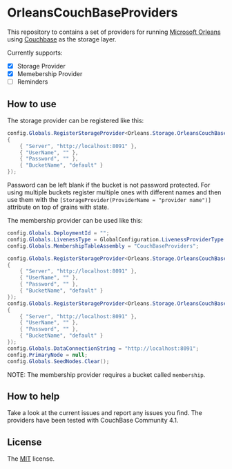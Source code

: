 # OrleansCouchBaseProviders

This repository to contains a set of providers for running [Microsoft Orleans](http://github.com/dotnet/orleans) using [Couchbase](http://couchbase.com) as the storage layer.

Currently supports:

- [x] Storage Provider
- [x] Memebership Provider
- [ ] Reminders

## How to use

The storage provider can be registered like this:

``` csharp
config.Globals.RegisterStorageProvider<Orleans.Storage.OrleansCouchBaseStorage>("default", new Dictionary<string, string>
{
    { "Server", "http://localhost:8091" },
    { "UserName", "" },
    { "Password", "" },
    { "BucketName", "default" }
});
```

Password can be left blank if the bucket is not password protected. For using multiple buckets register multiple ones with different names and then use them with the `[StorageProvider(ProviderName = "provider name")]` attribute on top of grains with state.

The membership provider can be used like this:

``` csharp
config.Globals.DeploymentId = "";
config.Globals.LivenessType = GlobalConfiguration.LivenessProviderType.Custom;
config.Globals.MembershipTableAssembly = "CouchBaseProviders";

config.Globals.RegisterStorageProvider<Orleans.Storage.OrleansCouchBaseStorage>("default", new Dictionary<string, string>
{
    { "Server", "http://localhost:8091" },
    { "UserName", "" },
    { "Password", "" },
    { "BucketName", "default" }
});
config.Globals.RegisterStorageProvider<Orleans.Storage.OrleansCouchBaseStorage>("PubSubStore", new Dictionary<string, string>
{
    { "Server", "http://localhost:8091" },
    { "UserName", "" },
    { "Password", "" },
    { "BucketName", "default" }
});
config.Globals.DataConnectionString = "http://localhost:8091";
config.PrimaryNode = null;
config.Globals.SeedNodes.Clear();
```

NOTE: The membership provider requires a bucket called `membership`.

## How to help

Take a look at the current issues and report any issues you find.
The providers have been tested with CouchBase Community 4.1.

## License

The [MIT](LICENSE) license.
